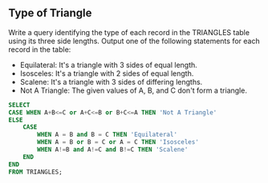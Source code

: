 ## Type of Triangle
Write a query identifying the type of each record in the TRIANGLES table using its three side lengths. Output one of the following statements for each record in the table:
- Equilateral: It's a triangle with 3 sides of equal length.
- Isosceles: It's a triangle with 2 sides of equal length.
- Scalene: It's a triangle with 3 sides of differing lengths.
- Not A Triangle: The given values of A, B, and C don't form a triangle.

```SQL
SELECT
CASE WHEN A+B<=C or A+C<=B or B+C<=A THEN 'Not A Triangle'
ELSE
    CASE 
        WHEN A = B and B = C THEN 'Equilateral'
        WHEN A = B or B = C or A = C THEN 'Isosceles'
        WHEN A!=B and A!=C and B!=C THEN 'Scalene' 
    END
END
FROM TRIANGLES;
```
